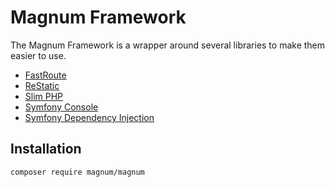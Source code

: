 # Magnum Framework

The Magnum Framework is a wrapper around several libraries to make them easier to use.

* [FastRoute](https://github.com/nikic/fastroute)
* [ReStatic](https://github.com/lhsazevedo/restatic)
* [Slim PHP](https://www.slimphp.com) 
* [Symfony Console](https://github.com/symfony/console)
* [Symfony Dependency Injection](https://github.com/symfony/dependency-injection)

## Installation

`composer require magnum/magnum`
